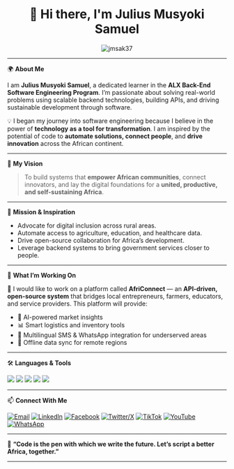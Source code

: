 <h1 align="center">👋 Hi there, I'm Julius Musyoki Samuel</h1>

<p align="center">
  <img src="https://komarev.com/ghpvc/?username=jmsak37&label=Profile%20views&color=0e75b6&style=flat" alt="jmsak37" />
</p>

---

🌍 **About Me**

I am **Julius Musyoki Samuel**, a dedicated learner in the **ALX Back-End Software Engineering Program**. I’m passionate about solving real-world problems using scalable backend technologies, building APIs, and driving sustainable development through software.

💡 I began my journey into software engineering because I believe in the power of **technology as a tool for transformation**. I am inspired by the potential of code to **automate solutions, connect people**, and **drive innovation** across the African continent.

---

🚀 **My Vision**

> To build systems that **empower African communities**, connect innovators, and lay the digital foundations for a **united, productive, and self-sustaining Africa**.

---

🌱 **Mission & Inspiration**

- Advocate for digital inclusion across rural areas.
- Automate access to agriculture, education, and healthcare data.
- Drive open-source collaboration for Africa’s development.
- Leverage backend systems to bring government services closer to people.

---

💼 **What I’m Working On**

🔧 I would like to work on a platform called **AfriConnect** — an **API-driven, open-source system** that bridges local entrepreneurs, farmers, educators, and service providers. This platform will provide:

- 🧠 AI-powered market insights
- 📊 Smart logistics and inventory tools
- 💬 Multilingual SMS & WhatsApp integration for underserved areas
- 📡 Offline data sync for remote regions

---

🛠️ **Languages & Tools**

<p>
  <img src="https://img.shields.io/badge/Python-3670A0?style=for-the-badge&logo=python&logoColor=white"/>
  <img src="https://img.shields.io/badge/PostgreSQL-316192?style=for-the-badge&logo=postgresql&logoColor=white"/>
  <img src="https://img.shields.io/badge/Docker-2496ED?style=for-the-badge&logo=docker&logoColor=white"/>
  <img src="https://img.shields.io/badge/Nginx-009639?style=for-the-badge&logo=nginx&logoColor=white"/>
  <img src="https://img.shields.io/badge/GitHub-181717?style=for-the-badge&logo=github&logoColor=white"/>
</p>

---

📫 **Connect With Me**

<p align="left">
  <a href="mailto:jmsak37@gmail.com"><img src="https://img.shields.io/badge/Gmail-D14836?style=for-the-badge&logo=gmail&logoColor=white" alt="Email"/></a>
  <a href="https://linkedin.com/in/jmsak37" target="_blank"><img src="https://img.shields.io/badge/LinkedIn-0077B5?style=for-the-badge&logo=linkedin&logoColor=white" alt="LinkedIn"/></a>
  <a href="https://facebook.com/jmsak3" target="_blank"><img src="https://img.shields.io/badge/Facebook-1877F2?style=for-the-badge&logo=facebook&logoColor=white" alt="Facebook"/></a>
  <a href="https://twitter.com/academi95486591" target="_blank"><img src="https://img.shields.io/badge/X-000000?style=for-the-badge&logo=twitter&logoColor=white" alt="Twitter/X"/></a>
  <a href="https://tiktok.com/jmsak37" target="_blank"><img src="https://img.shields.io/badge/TikTok-000000?style=for-the-badge&logo=tiktok&logoColor=white" alt="TikTok"/></a>
  <a href="http://www.youtube.com/@JuliusSamuel-r5v" target="_blank"><img src="https://img.shields.io/badge/YouTube-FF0000?style=for-the-badge&logo=youtube&logoColor=white" alt="YouTube"/></a>
  <a href="https://wa.me/message/I5NCV7DA56C2N1" target="_blank"><img src="https://img.shields.io/badge/WhatsApp-25D366?style=for-the-badge&logo=whatsapp&logoColor=white" alt="WhatsApp"/></a>
</p>

---

🧠 **“Code is the pen with which we write the future. Let’s script a better Africa, together.”**

---
